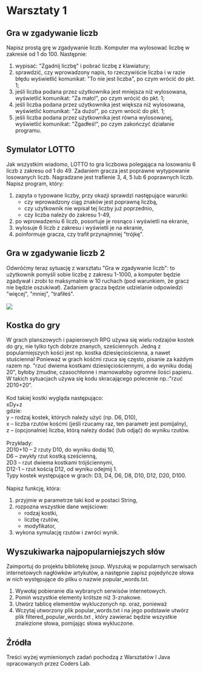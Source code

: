 # Warsztaty 1

## Gra w zgadywanie liczb
Napisz prostą grę w zgadywanie liczb. Komputer ma wylosować liczbę w zakresie od 1 do 100.
Następnie:
1) wypisać: "Zgadnij liczbę" i pobrać liczbę z klawiatury;
2) sprawdzić, czy wprowadzony napis, to rzeczywiście liczba i w razie błędu wyświetlić komunikat: "To
nie jest liczba", po czym wrócić do pkt. 1;
3) jeśli liczba podana przez użytkownika jest mniejsza niż wylosowana, wyświetlić komunikat: "Za
mało!", po czym wrócić do pkt. 1;
4) jeśli liczba podana przez użytkownika jest większa niż wylosowana, wyświetlić komunikat: "Za
dużo!", po czym wrócić do pkt. 1;
5) jeśli liczba podana przez użytkownika jest równa wylosowanej, wyświetlić komunikat: "Zgadłeś!",
po czym zakończyć działanie programu.

## Symulator LOTTO
Jak wszystkim wiadomo, LOTTO to gra liczbowa polegająca na losowaniu 6 liczb z zakresu od 1 do 49. Zadaniem gracza jest poprawne wytypowanie losowanych liczb. Nagradzane jest trafienie 3, 4, 5 lub 6 poprawnych liczb.
Napisz program, który:
1) zapyta o typowane liczby, przy okazji sprawdzi następujące warunki:
     - czy wprowadzony ciąg znaków jest poprawną liczbą,
     - czy użytkownik nie wpisał tej liczby już poprzednio,
     - czy liczba należy do zakresu 1-49,
2) po wprowadzeniu 6 liczb, posortuje je rosnąco i wyświetli na ekranie,
3) wylosuje 6 liczb z zakresu i wyświetli je na ekranie,
4) poinformuje gracza, czy trafił przynajmniej "trójkę".

## Gra w zgadywanie liczb 2
Odwróćmy teraz sytuację z warsztatu "Gra w zgadywanie liczb": to użytkownik pomyśli sobie liczbę z zakresu 1-1000, a komputer będzie zgadywał i zrobi to maksymalnie w 10 ruchach (pod warunkiem, że gracz nie będzie oszukiwał). Zadaniem gracza będzie udzielanie odpowiedzi "więcej", "mniej", "trafiłeś".<br>
<br>
![](images_md/_3.1_.png)
## Kostka do gry
W grach planszowych i papierowych RPG używa się wielu rodzajów kostek do gry, nie tylko tych
dobrze znanych, sześciennych. Jedną z popularniejszych kości jest np. kostka dziesięciościenna, a
nawet stuścienna! Ponieważ w grach kośćmi rzuca się często, pisanie za każdym razem np. "rzuć dwiema kostkami dziesięciościennymi, a do wyniku dodaj 20", byłoby żmudne, czasochłonne i marnowałoby ogromne ilości papieru. W takich sytuacjach używa się kodu skracającego polecenie np.:"rzuć 2D10+20". <br>
<br>Kod takiej kostki wygląda następująco:<br>
xDy+z<br>
gdzie:<br>
 y – rodzaj kostek, których należy użyć (np. D6, D10),<br>
 x – liczba rzutów kośćmi (jeśli rzucamy raz, ten parametr jest pomijalny),<br>
 z – (opcjonalnie) liczba, którą należy dodać (lub odjąć) do wyniku rzutów.<br>
<br>Przykłady:<br>
 2D10+10 – 2 rzuty D10, do wyniku dodaj 10,<br>
 D6 – zwykły rzut kostką sześcienną,<br>
 2D3 – rzut dwiema kostkami trójściennymi,<br>
 D12-1 – rzut kością D12, od wyniku odejmij 1.<br>
 Typy kostek występujące w grach: D3, D4, D6, D8, D10, D12, D20, D100. <br>
<br>Napisz funkcję, która:
1) przyjmie w parametrze taki kod w postaci String,
2) rozpozna wszystkie dane wejściowe:
   - rodzaj kostki,
   - liczbę rzutów,
   - modyfikator,
3) wykona symulację rzutów i zwróci wynik.

## Wyszukiwarka najpopularniejszych słów
Zaimportuj do projektu bibliotekę jsoup. Wyszukaj w popularnych serwisach internetowych nagłówków artykułów, a następnie zapisz pojedyńcze słowa w nich występujące do pliku o nazwie popular_words.txt.
1) Wywołaj pobieranie dla wybranych serwisów internetowych.
2) Pomiń wszystkie elementy krótsze niż 3-znakowe.
3) Utwórz tablicę elementów wykluczonych np. oraz, ponieważ
4) Wczytaj utworzony plik popular_words.txt i na jego podstawie utwórz plik filtered_popular_words.txt , który zawierać będzie wszystkie znalezione słowa, pomijając słowa wykluczone.

## Źródła
Treści wyżej wymienionych zadań pochodzą z Warsztatów I Java opracowanych przez Coders Lab.
